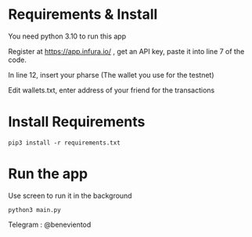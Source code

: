 # Requirements & Install

You need python 3.10 to run this app

Register at https://app.infura.io/ , get an API key, paste it into line 7 of the code.

In line 12, insert your pharse (The wallet you use for the testnet)

Edit wallets.txt, enter address of your friend for the transactions 

# Install Requirements 
```pip3 install -r requirements.txt```
# Run the app
Use screen to run it in the background

```python3 main.py```

Telegram : @benevientod
